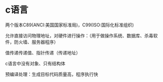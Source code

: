 # c语言

两个版本C89(ANCI:美国国家标准局)，C99(ISO:国际化标准组织)

允许直接访问物理地址，对硬件进行操作：（用于做操作系统、数据库、杀毒软件，防火墙、服务器程序）

值传递传递值、指针传递（传递地址）

c语言中没有对象、只有结构体

预编译处理：生成目标代码质量高，程序执行快